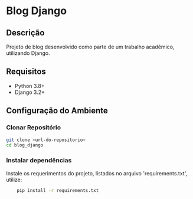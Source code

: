 # Blog Django

## Descrição
Projeto de blog desenvolvido como parte de um trabalho acadêmico, utilizando Django.

## Requisitos
- Python 3.8+
- Django 3.2+

## Configuração do Ambiente

### Clonar Repositório
```bash
git clone <url-do-repositorio>
cd blog_django

```

### Instalar dependências
Instale os requerimentos do projeto, listados no arquivo 'requirements.txt', utilize:
```bash
    pip install -r requirements.txt
```